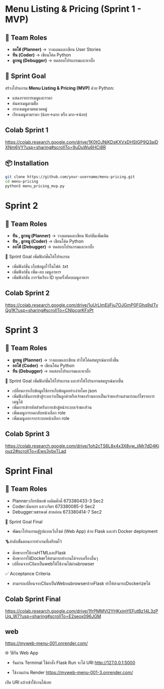 # Menu Listing & Pricing (Sprint 1 - MVP)

## 👥 Team Roles
- **ออโต้ (Planner)** → วางแผนและเขียน User Stories
- **ทีน (Coder)** → เขียนโค้ด Python
- **ลูกหมู (Debugger)** → ทดสอบโปรแกรมและหาบั๊ก

## 🎯 Sprint Goal
สร้างโปรแกรม **Menu Listing & Pricing (MVP)** ด้วย Python:
- แสดงรายการเมนูและราคา
- ค้นหาเมนูตามชื่อ
- กรองเมนูตามหมวดหมู่
- เรียงเมนูตามราคา (น้อย→มาก หรือ มาก→น้อย)

## Colab Sprint 1 

https://colab.research.google.com/drive/1K0tOJNjKDsKXVxDHStGP9Q3ajDXNm6VY?usp=sharing#scrollTo=9uDuWu6HCi8R


## 📦 Installation
```bash
git clone https://github.com/your-username/menu-pricing.git
cd menu-pricing
python3 menu_pricing_mvp.py
```

# Sprint 2
## 👥 Team Roles
- **ทีน , ลูกหมู (Planner)** → วางแผนและเขียน ฟังก์ชันเพิ่มเติม
- **ทีน , ลูกหมู (Coder)** → เขียนโค้ด Python
- **ออโต้ (Debugger)** → ทดสอบโปรแกรมและหาบั๊ก
  
🎯 Sprint Goal
เพิ่มฟังก์ชั่นให้โปรแกรม
 - เพิ่มฟังก์ชั่น เก็บข้อมูลไว้ในไฟล์ .txt 
 - เพิ่มฟังก์ชั่น เพิ่ม-ลบ เมนูอาหาร
 - เพิ่มฟังก์ชั่น การจัดเรียง ID ทุกครั้งที่ลบเมนูอาหาร

## Colab Sprint 2

https://colab.research.google.com/drive/1uUrLlmEjjFju7OJGmP0FGhq9sITvQg1K?usp=sharing#scrollTo=CNlpcgrKFxPt

# Sprint 3
## 👥 Team Roles
- **ลูกหมู (Planner)** → วางแผนและเขียน ทำให้โค้ดสมบูรณ์มากยิ่งขึ้น
- **ออโต้ (Coder)** → เขียนโค้ด Python
- **ทีน (Debugger)** → ทดสอบโปรแกรมและหาบั๊ก
  
🎯 Sprint Goal
เพิ่มฟังก์ชั่นให้โปรแกรม และทำให้โปรแกรมสมบูรณ์มากขึ้น
  - เปลี่ยนการเก็บข้อมูลใช้การเก็บข้อมูลอย่างง่ายโดย json
  - เพิ่มฟังก์ชั่นการเข้าสู่ระบบว่าเป็นลูกค้าหรือเจ้าของร้านหากเป็นเจ้าของร้านสามารถแก้ไขรายการเมนูได้
  - เพิ่มการเข้ารหัสสำหรับการเข้าสู่หน้าระบบเจ้าของร้าน
  - เพิ่มเมนูการกดกลับหน้าเลือก role
  - เพิ่มเมนูออกจากระบบหน้าเลือก role

## Colab Sprint 3

https://colab.research.google.com/drive/1oh2cTS6L8x4x3X8yw_iiMr7dD4Kjouz2#scrollTo=iEws3ybxTLad

# Sprint Final
## 👥 Team Roles
- Planner:เกียรติพงษ์ เผดิมศักดิ์ 673380433-3 Sec2 
- Coder:นันทกร แสวงจิตร 673380085-0 Sec2 
- Debugger:พชรพงศ์ สาหล่อน 673380414-7 Sec2
  
🎯 Sprint Goal Final
- พัฒนาโปรแกรมสู่รูปแบบเว็บไซต์ (Web App) ด้วย Flask และทำ Docker deployment

🪜ลำดับขั้นตอนการทำงานที่เตรียมไว้
- ศึกษาการใช้งานHTMLและFlask 
- ศึกษาการใช้Dockerให้สามารถทำงานได้จากเครื่องอื่นๆ 
- เปลี่ยนจากCliมาเป็นwebให้ใช้งานได้ผ่านbrowser

✅ Acceptance Criteria
- สามารถเปลี่ยนจากCliมาเป็นWebบนbrowserด้วยFlask ทำให้สามารถDockerizeได้

## Colab Sprint Final

https://colab.research.google.com/drive/1frPMMVl2YHKximYEFutBz14L3zPUq_W7?usp=sharing#scrollTo=E2seox096JGM

## web

https://myweb-menu-001.onrender.com/

🌐 วิธีรัน Web App
- รันผ่าน Terminal ใช้คำสั่ง Flask Run จะได้ URl
http://127.0.0.1:5000

- ใช้งานผ่าน Render
https://myweb-menu-001-3.onrender.com/

เปิด URl แล้วเข้าใช้งานได้เลย


